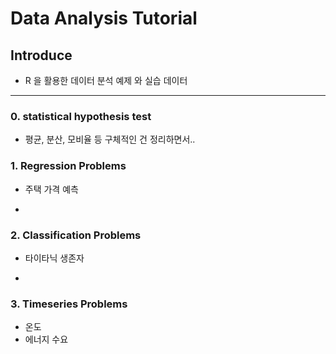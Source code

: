 Data Analysis Tutorial
================

## Introduce

  - R 을 활용한 데이터 분석 예제 와 실습 데이터

-----

### 0\. statistical hypothesis test

  - 평균, 분산, 모비율 등 구체적인 건 정리하면서..

### 1\. Regression Problems

  - 주택 가격 예측

  - 
### 2\. Classification Problems

  - 타이타닉 생존자

  - 
### 3\. Timeseries Problems

  - 온도
  - 에너지 수요
